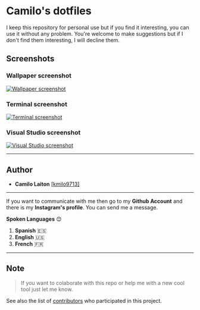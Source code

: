 # Camilo's dotfiles
I keep this repository for personal use but if you find it interesting, you can use it without any problem. You're welcome to make suggestions but if I don't find them interesting, I will decline them.

## Screenshots
### Wallpaper screenshot
[![Wallpaper screenshot](https://i.ibb.co/bdH8rGk/Captura-de-pantalla-de-2019-11-29-19-39-17.png "Wallpaper screenshot")](https://i.ibb.co/bdH8rGk/Captura-de-pantalla-de-2019-11-29-19-39-17.png "Wallpaper screenshot")

### Terminal screenshot
[![Terminal screenshot](https://i.ibb.co/h29PvHC/Captura-de-pantalla-de-2019-12-01-22-35-53.png "Terminal screenshot")](http://i.ibb.co/h29PvHC/Captura-de-pantalla-de-2019-12-01-22-35-53.png "Terminal screenshot")

### Visual Studio screenshot
[![Visual Studio screenshot](https://i.ibb.co/1bK6RRJ/Captura-de-pantalla-de-2019-11-29-21-22-50.png "Visual Studio screenshot")](https://i.ibb.co/1bK6RRJ/Captura-de-pantalla-de-2019-11-29-21-22-50.png "Visual Studio screenshot")


------------



## Author
- **Camilo Laiton** [[kmilo9713]](https://github.com/kmilo9713)

------------
If you want to communicate with me then go to my **Github Account** and there is my **Instagram's profile**. You can send me a message.

**Spoken Languages** :blush:
1. **Spanish** :es:
2. **English** :us:
3. **French** :fr:

------------

## Note
> If you want to colaborate with this repo or help me with a new cool tool just let me know.

See also the list of [contributors](https://github.com/kmilo9713/Camilo-s-dotfiles/graphs/contributors) who participated in this project.